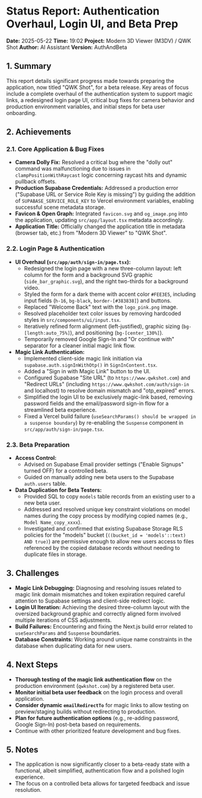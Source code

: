 # Status Report: Authentication Overhaul, Login UI, and Beta Prep

**Date:** 2025-05-22
**Time:** 19:02
**Project:** Modern 3D Viewer (M3DV) / QWK Shot
**Author:** AI Assistant
**Version:** AuthAndBeta

## 1. Summary

This report details significant progress made towards preparing the application, now titled "QWK Shot", for a beta release. Key areas of focus include a complete overhaul of the authentication system to support magic links, a redesigned login page UI, critical bug fixes for camera behavior and production environment variables, and initial steps for beta user onboarding.

## 2. Achievements

### 2.1. Core Application & Bug Fixes
- **Camera Dolly Fix:** Resolved a critical bug where the "dolly out" command was malfunctioning due to issues in `clampPositionWithRaycast` logic concerning raycast hits and dynamic pullback offsets.
- **Production Supabase Credentials:** Addressed a production error ("Supabase URL or Service Role Key is missing") by guiding the addition of `SUPABASE_SERVICE_ROLE_KEY` to Vercel environment variables, enabling successful scene metadata storage.
- **Favicon & Open Graph:** Integrated `favicon.svg` and `og_image.png` into the application, updating `src/app/layout.tsx` metadata accordingly.
- **Application Title:** Officially changed the application title in metadata (browser tab, etc.) from "Modern 3D Viewer" to "QWK Shot".

### 2.2. Login Page & Authentication
- **UI Overhaul (`src/app/auth/sign-in/page.tsx`):**
    - Redesigned the login page with a new three-column layout: left column for the form and a background SVG graphic (`side_bar_graphic.svg`), and the right two-thirds for a background video.
    - Styled the form for a dark theme with accent color `#FEE3E5`, including input fields (`h-16`, `bg-black`, `border-[#383838]`) and buttons.
    - Replaced "Welcome Back" text with the `logo_pink.png` image.
    - Resolved placeholder text color issues by removing hardcoded styles in `src/components/ui/input.tsx`.
    - Iteratively refined form alignment (left-justified), graphic sizing (`bg-[length:auto_75%]`), and positioning (`bg-[center_130%]`).
    - Temporarily removed Google Sign-In and "Or continue with" separator for a cleaner initial magic link flow.
- **Magic Link Authentication:**
    - Implemented client-side magic link initiation via `supabase.auth.signInWithOtp()` in `SignInContent.tsx`.
    - Added a "Sign in with Magic Link" button to the UI.
    - Configured Supabase "Site URL" (to `https://www.qwkshot.com`) and "Redirect URLs" (including `https://www.qwkshot.com/auth/sign-in` and localhost) to resolve domain mismatch and "otp_expired" errors.
    - Simplified the login UI to be exclusively magic-link based, removing password fields and the email/password sign-in flow for a streamlined beta experience.
    - Fixed a Vercel build failure (`useSearchParams() should be wrapped in a suspense boundary`) by re-enabling the `Suspense` component in `src/app/auth/sign-in/page.tsx`.

### 2.3. Beta Preparation
- **Access Control:**
    - Advised on Supabase Email provider settings ("Enable Signups" turned OFF) for a controlled beta.
    - Guided on manually adding new beta users to the Supabase `auth.users` table.
- **Data Duplication for Beta Testers:**
    - Provided SQL to copy `models` table records from an existing user to a new beta user.
    - Addressed and resolved unique key constraint violations on model names during the copy process by modifying copied names (e.g., `Model Name_copy_xxxx`).
    - Investigated and confirmed that existing Supabase Storage RLS policies for the "models" bucket (`((bucket_id = 'models'::text) AND true)`) are permissive enough to allow new users access to files referenced by the copied database records without needing to duplicate files in storage.

## 3. Challenges

- **Magic Link Debugging:** Diagnosing and resolving issues related to magic link domain mismatches and token expiration required careful attention to Supabase settings and client-side redirect logic.
- **Login UI Iteration:** Achieving the desired three-column layout with the oversized background graphic and correctly aligned form involved multiple iterations of CSS adjustments.
- **Build Failures:** Encountering and fixing the Next.js build error related to `useSearchParams` and `Suspense` boundaries.
- **Database Constraints:** Working around unique name constraints in the database when duplicating data for new users.

## 4. Next Steps

- **Thorough testing of the magic link authentication flow** on the production environment (`qwkshot.com`) by a registered beta user.
- **Monitor initial beta user feedback** on the login process and overall application.
- **Consider dynamic `emailRedirectTo`** for magic links to allow testing on preview/staging builds without redirecting to production.
- **Plan for future authentication options** (e.g., re-adding password, Google Sign-In) post-beta based on requirements.
- Continue with other prioritized feature development and bug fixes.

## 5. Notes

- The application is now significantly closer to a beta-ready state with a functional, albeit simplified, authentication flow and a polished login experience.
- The focus on a controlled beta allows for targeted feedback and issue resolution. 